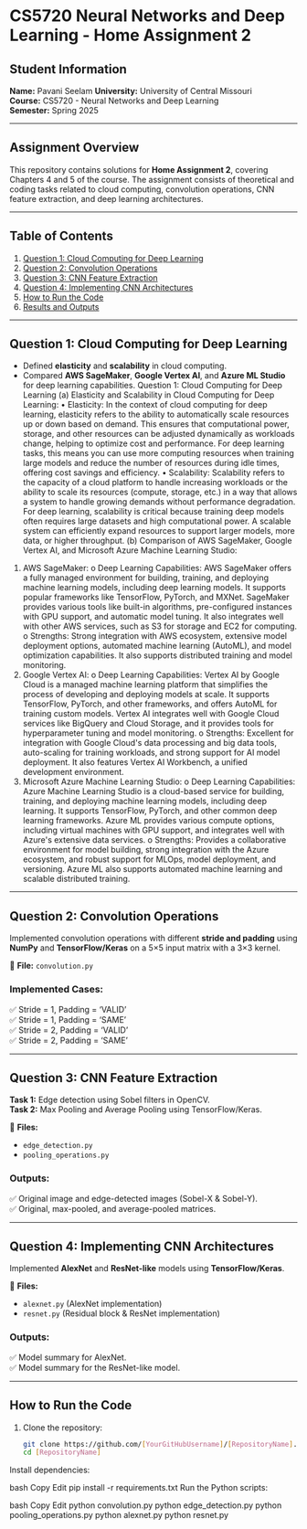 # CS5720 Neural Networks and Deep Learning - Home Assignment 2

## Student Information
**Name:** Pavani Seelam
**University:** University of Central Missouri  
**Course:** CS5720 - Neural Networks and Deep Learning  
**Semester:** Spring 2025  

---

## Assignment Overview
This repository contains solutions for **Home Assignment 2**, covering Chapters 4 and 5 of the course. The assignment consists of theoretical and coding tasks related to cloud computing, convolution operations, CNN feature extraction, and deep learning architectures.

---

## Table of Contents
1. [Question 1: Cloud Computing for Deep Learning](#question-1-cloud-computing-for-deep-learning)
2. [Question 2: Convolution Operations](#question-2-convolution-operations)
3. [Question 3: CNN Feature Extraction](#question-3-cnn-feature-extraction)
4. [Question 4: Implementing CNN Architectures](#question-4-implementing-cnn-architectures)
5. [How to Run the Code](#how-to-run-the-code)
6. [Results and Outputs](#results-and-outputs)

---

## Question 1: Cloud Computing for Deep Learning
- Defined **elasticity** and **scalability** in cloud computing.
- Compared **AWS SageMaker**, **Google Vertex AI**, and **Azure ML Studio** for deep learning capabilities.
Question 1: Cloud Computing for Deep Learning
(a) Elasticity and Scalability in Cloud Computing for Deep Learning:
•	Elasticity: In the context of cloud computing for deep learning, elasticity refers to the ability to automatically scale resources up or down based on demand. This ensures that computational power, storage, and other resources can be adjusted dynamically as workloads change, helping to optimize cost and performance. For deep learning tasks, this means you can use more computing resources when training large models and reduce the number of resources during idle times, offering cost savings and efficiency.
•	Scalability: Scalability refers to the capacity of a cloud platform to handle increasing workloads or the ability to scale its resources (compute, storage, etc.) in a way that allows a system to handle growing demands without performance degradation. For deep learning, scalability is critical because training deep models often requires large datasets and high computational power. A scalable system can efficiently expand resources to support larger models, more data, or higher throughput.
(b) Comparison of AWS SageMaker, Google Vertex AI, and Microsoft Azure Machine Learning Studio:
1.	AWS SageMaker:
o	Deep Learning Capabilities: AWS SageMaker offers a fully managed environment for building, training, and deploying machine learning models, including deep learning models. It supports popular frameworks like TensorFlow, PyTorch, and MXNet. SageMaker provides various tools like built-in algorithms, pre-configured instances with GPU support, and automatic model tuning. It also integrates well with other AWS services, such as S3 for storage and EC2 for computing.
o	Strengths: Strong integration with AWS ecosystem, extensive model deployment options, automated machine learning (AutoML), and model optimization capabilities. It also supports distributed training and model monitoring.
2.	Google Vertex AI:
o	Deep Learning Capabilities: Vertex AI by Google Cloud is a managed machine learning platform that simplifies the process of developing and deploying models at scale. It supports TensorFlow, PyTorch, and other frameworks, and offers AutoML for training custom models. Vertex AI integrates well with Google Cloud services like BigQuery and Cloud Storage, and it provides tools for hyperparameter tuning and model monitoring.
o	Strengths: Excellent for integration with Google Cloud's data processing and big data tools, auto-scaling for training workloads, and strong support for AI model deployment. It also features Vertex AI Workbench, a unified development environment.
3.	Microsoft Azure Machine Learning Studio:
o	Deep Learning Capabilities: Azure Machine Learning Studio is a cloud-based service for building, training, and deploying machine learning models, including deep learning. It supports TensorFlow, PyTorch, and other common deep learning frameworks. Azure ML provides various compute options, including virtual machines with GPU support, and integrates well with Azure's extensive data services.
o	Strengths: Provides a collaborative environment for model building, strong integration with the Azure ecosystem, and robust support for MLOps, model deployment, and versioning. Azure ML also supports automated machine learning and scalable distributed training.



---

## Question 2: Convolution Operations
Implemented convolution operations with different **stride and padding** using **NumPy** and **TensorFlow/Keras** on a 5×5 input matrix with a 3×3 kernel.

📄 **File:** `convolution.py`  

### Implemented Cases:
✅ Stride = 1, Padding = ‘VALID’  
✅ Stride = 1, Padding = ‘SAME’  
✅ Stride = 2, Padding = ‘VALID’  
✅ Stride = 2, Padding = ‘SAME’  

---

## Question 3: CNN Feature Extraction
**Task 1:** Edge detection using Sobel filters in OpenCV.  
**Task 2:** Max Pooling and Average Pooling using TensorFlow/Keras.  

📄 **Files:**  
- `edge_detection.py`
- `pooling_operations.py`

### Outputs:
✅ Original image and edge-detected images (Sobel-X & Sobel-Y).  
✅ Original, max-pooled, and average-pooled matrices.

---

## Question 4: Implementing CNN Architectures
Implemented **AlexNet** and **ResNet-like** models using **TensorFlow/Keras**.

📄 **Files:**  
- `alexnet.py` (AlexNet implementation)  
- `resnet.py` (Residual block & ResNet implementation)  

### Outputs:
✅ Model summary for AlexNet.  
✅ Model summary for the ResNet-like model.

---

## How to Run the Code
1. Clone the repository:  
   ```bash
   git clone https://github.com/[YourGitHubUsername]/[RepositoryName].git
   cd [RepositoryName]
Install dependencies:

bash
Copy
Edit
pip install -r requirements.txt
Run the Python scripts:

bash
Copy
Edit
python convolution.py
python edge_detection.py
python pooling_operations.py
python alexnet.py
python resnet.py
